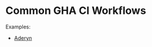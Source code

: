 # Common GHA CI Workflows 


Examples:

* [Aderyn](https://github.com/Cyfrin/aderyn/blob/dev/.github/workflows/dependencies.yml)
